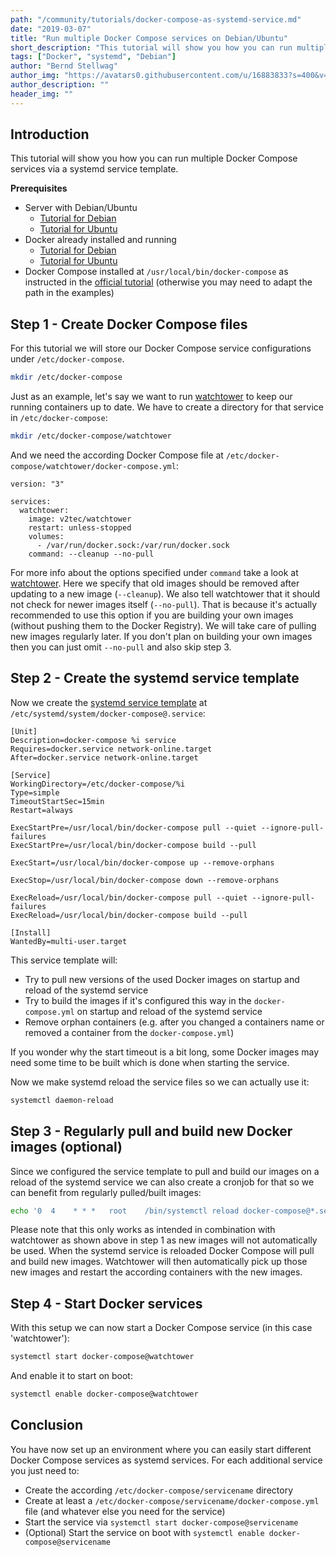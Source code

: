 ```yaml
---
path: "/community/tutorials/docker-compose-as-systemd-service.md"
date: "2019-03-07"
title: "Run multiple Docker Compose services on Debian/Ubuntu"
short_description: "This tutorial will show you how you can run multiple Docker Compose services via a systemd service template."
tags: ["Docker", "systemd", "Debian"]
author: "Bernd Stellwag"
author_img: "https://avatars0.githubusercontent.com/u/16883833?s=400&v=4"
author_description: ""
header_img: ""
---
```


## Introduction

This tutorial will show you how you can run multiple Docker Compose services via a systemd service template.

**Prerequisites**
* Server with Debian/Ubuntu
  * [Tutorial for Debian](https://www.debian.org/releases/stable/amd64/)
  * [Tutorial for Ubuntu](https://help.ubuntu.com/lts/installation-guide/amd64/index.html)
* Docker already installed and running
  * [Tutorial for Debian](https://docs.docker.com/install/linux/docker-ce/debian/)
  * [Tutorial for Ubuntu](https://docs.docker.com/install/linux/docker-ce/ubuntu/)
* Docker Compose installed at `/usr/local/bin/docker-compose` as instructed in the [official tutorial](https://docs.docker.com/compose/install/) (otherwise you may need to adapt the path in the examples)

## Step 1 - Create Docker Compose files

For this tutorial we will store our Docker Compose service configurations under `/etc/docker-compose`.

```bash
mkdir /etc/docker-compose
```

Just as an example, let's say we want to run [watchtower](https://hub.docker.com/r/v2tec/watchtower/) to keep our running containers up to date. We have to create a directory for that service in `/etc/docker-compose`:

```bash
mkdir /etc/docker-compose/watchtower
```

And we need the according Docker Compose file at `/etc/docker-compose/watchtower/docker-compose.yml`:

```
version: "3"

services:
  watchtower:
    image: v2tec/watchtower
    restart: unless-stopped
    volumes:
      - /var/run/docker.sock:/var/run/docker.sock
    command: --cleanup --no-pull
```

For more info about the options specified under `command` take a look at [watchtower](https://hub.docker.com/r/v2tec/watchtower/).
Here we specify that old images should be removed after updating to a new image (`--cleanup`).
We also tell watchtower that it should not check for newer images itself (`--no-pull`). That is because it's actually recommended to use this option if you are building your own images (without pushing them to the Docker Registry). We will take care of pulling new images regularly later. If you don't plan on building your own images then you can just omit `--no-pull` and also skip step 3.

## Step 2 - Create the systemd service template

Now we create the [systemd service template](https://www.freedesktop.org/software/systemd/man/systemd.service.html#Service%20Templates) at `/etc/systemd/system/docker-compose@.service`:

```
[Unit]
Description=docker-compose %i service
Requires=docker.service network-online.target
After=docker.service network-online.target

[Service]
WorkingDirectory=/etc/docker-compose/%i
Type=simple
TimeoutStartSec=15min
Restart=always

ExecStartPre=/usr/local/bin/docker-compose pull --quiet --ignore-pull-failures
ExecStartPre=/usr/local/bin/docker-compose build --pull

ExecStart=/usr/local/bin/docker-compose up --remove-orphans

ExecStop=/usr/local/bin/docker-compose down --remove-orphans

ExecReload=/usr/local/bin/docker-compose pull --quiet --ignore-pull-failures
ExecReload=/usr/local/bin/docker-compose build --pull

[Install]
WantedBy=multi-user.target
```

This service template will:
* Try to pull new versions of the used Docker images on startup and reload of the systemd service
* Try to build the images if it's configured this way in the `docker-compose.yml` on startup and reload of the systemd service
* Remove orphan containers (e.g. after you changed a containers name or removed a container from the `docker-compose.yml`)

If you wonder why the start timeout is a bit long, some Docker images may need some time to be built which is done when starting the service.

Now we make systemd reload the service files so we can actually use it:

```bash
systemctl daemon-reload
```

## Step 3 - Regularly pull and build new Docker images (optional)

Since we configured the service template to pull and build our images on a reload of the systemd service we can also create a cronjob for that so we can benefit from regularly pulled/built images:

```bash
echo '0  4    * * *   root    /bin/systemctl reload docker-compose@*.service' >> /etc/crontab
```

Please note that this only works as intended in combination with watchtower as shown above in step 1 as new images will not automatically be used.
When the systemd service is reloaded Docker Compose will pull and build new images. Watchtower will then automatically pick up those new images and restart the according containers with the new images.  

## Step 4 - Start Docker services

With this setup we can now start a Docker Compose service (in this case 'watchtower'):

```bash
systemctl start docker-compose@watchtower
```

And enable it to start on boot:

```bash
systemctl enable docker-compose@watchtower
```

## Conclusion

You have now set up an environment where you can easily start different Docker Compose services as systemd services. For each additional service you just need to:
* Create the according `/etc/docker-compose/servicename` directory
* Create at least a `/etc/docker-compose/servicename/docker-compose.yml` file (and whatever else you need for the service)
* Start the service via `systemctl start docker-compose@servicename`
* (Optional) Start the service on boot with `systemctl enable docker-compose@servicename`
